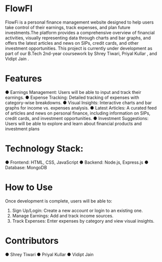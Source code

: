 # FlowFI
FlowFi is a personal finance management website designed to help users take control of their earnings, track expenses, and plan future investments.The platform provides a
comprehensive overview of financial activities, visually representing data through charts and
bar graphs, and offers the latest articles and news on SIPs, credit cards, and other
investment opportunities.
This project is currently under development as part of our B.Tech 2nd-year coursework by
Shrey Tiwari, Priyal Kullar , and Vidipt Jain .

# Features 
● Earnings Management: Users will be able to input and track their earnings.
● Expense Tracking: Detailed tracking of expenses with category-wise breakdowns.
● Visual Insights: Interactive charts and bar graphs for income vs. expenses analysis.
● Latest Articles: A curated feed of articles and news on personal finance, including
information on SIPs, credit cards, and investment opportunities.
● Investment Suggestions: Users will be able to explore and learn about financial
products and investment plans

# Technology Stack:
● Frontend: HTML, CSS, JavaScript 
● Backend: Node.js, Express.js
● Database: MongoDB

# How to Use 
Once development is complete, users will be able to:
1. Sign Up/Login: Create a new account or login to an existing one.
2. Manage Earnings: Add and track income sources.
3. Track Expenses: Enter expenses by category and view visual insights.

# Contributors
● Shrey Tiwari
● Priyal Kullar 
● Vidipt Jain
